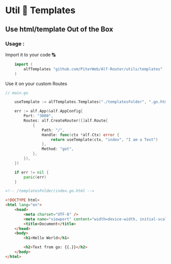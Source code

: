 # Util 🧩 Templates

## Use html/template Out of the Box

### Usage :

Import it to your code 🔠

```go
    import (
        alfTemplates "github.com/PiterWeb/Alf-Router/utils/templates"
    )
```

Use it on your custom Routes

```go
// main.go

    useTemplate := alfTemplates.Templates("./templatesFolder", ".go.html")

    err := alf.App(&alf.AppConfig{
    	Port: "3000",
    	Routes: alf.CreateRouter([]alf.Route{
    		{
				Path: "/",
				Handle: func(ctx *alf.Ctx) error {
					return useTemplate(ctx, "index", "I am a Text")
				},
				Method: "get",
			},
    	}),
    })

    if err != nil {
		panic(err)
	}
```

```html
<!-- /templatesFolder/index.go.html -->

<!DOCTYPE html>
<html lang="en">
    <head>
        <meta charset="UTF-8" />
        <meta name="viewport" content="width=device-width, initial-scale=1.0" />
        <title>Document</title>
    </head>
    <body>
        <h1>Hello World</h1>

        <h2>Text from go: {{.}}</h2>
    </body>
</html>
```
